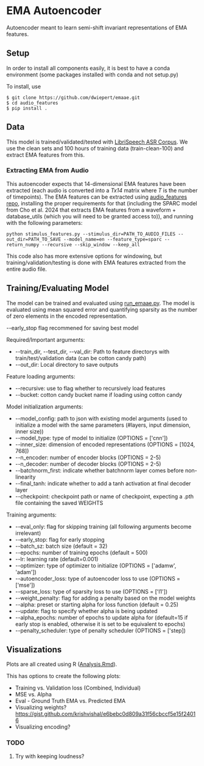 # EMA Autoencoder 
Autoencoder meant to learn semi-shift invariant representations of EMA features. 

## Setup
In order to install all components easily, it is best to have a conda environment (some packages installed with conda and not setup.py)

To install, use

```
$ git clone https://github.com/dwiepert/emaae.git
$ cd audio_features
$ pip install . 
```

## Data
This model is trained/validated/tested with [LibriSpeech ASR Corpus](https://www.openslr.org/12). We use the clean sets and 100 hours of training data (train-clean-100) and extract EMA features from this. 

### Extracting EMA from Audio
This autoencoder expects that 14-dimensional EMA features have been extracted (each audio is converted into a *Tx14* matrix where *T* is the number of timepoints). The EMA features can be extracted using [audio_features repo](https://github.com/dwiepert/audio_features.git), installing the proper requirements for that (including the SPARC model from Cho et al. 2024 that extracts EMA features from a waveform + database_utils (which you will need to be granted access to)), and running with the following parameters:

```
python stimulus_features.py --stimulus_dir=PATH_TO_AUDIO_FILES --out_dir=PATH_TO_SAVE --model_name=en --feature_type=sparc --return_numpy --recursive --skip_window --keep_all
```

This code also has more extensive options for windowing, but training/validation/testing is done with EMA features extracted from the entire audio file. 

## Training/Evaluating Model
The model can be trained and evaluated using [run_emaae.py](https://github.com/dwiepert/emaae/main/tree/run_emaae.py). The model is evaluated using mean squared error and quantifying sparsity as the number of zero elements in the encoded representation. 

--early_stop flag recommened for saving best model

Required/Important arguments:
* --train_dir, --test_dir, --val_dir: Path to feature directorys with train/test/validation data (can be cotton candy path)
* --out_dir: Local directory to save outputs

Feature loading arguments:
* --recursive: use to flag whether to recursively load features
* --bucket: cotton candy bucket name if loading using cotton candy

Model initialization arguments:
* --model_config: path to json with existing model arguments (used to initialize a model with the same parameters (#layers, input dimension, inner size))
* --model_type: type of model to initialize (OPTIONS = ['cnn'])
* --inner_size: dimension of encoded representations (OPTIONS = [1024, 768])
* --n_encoder: number of encoder blocks (OPTIONS = 2-5)
* --n_decoder: number of decoder blocks (OPTIONS = 2-5)
* --batchnorm_first: indicate whether batchnorm layer comes before non-linearity
* --final_tanh: indicate whether to add a tanh activation at final decoder layer
* --checkpoint: checkpoint path or name of checkpoint, expecting a .pth file containing the saved WEIGHTS

Training arguments:
* --eval_only: flag for skipping training (all following arguments become irrelevant)
* --early_stop: flag for early stopping
* --batch_sz: batch size (default = 32)
* --epochs: number of training epochs (default = 500)
* --lr: learning rate (default=0.001)
* --optimizer: type of optimizer to initialize (OPTIONS = ['adamw', 'adam'])
* --autoencoder_loss: type of autoencoder loss to use (OPTIONS = ['mse'])
* --sparse_loss: type of sparsity loss to use (OPTIONS = ['l1'])
* --weight_penalty: flag for adding a penalty based on the model weights
* --alpha: preset or starting alpha for loss function (default = 0.25)
* --update: flag to specify whether alpha is being updated 
* --alpha_epochs: number of epochs to update alpha for (default=15 if early stop is enabled, otherwise it is set to be equivalent to epochs)
* --penalty_scheduler: type of penalty scheduler (OPTIONS = ['step])

## Visualizations
Plots are all created using R ([Analysis.Rmd](https://github.com/dwiepert/emaae/main/tree/Analysis.Rmd)).

This has options to create the following plots:
* Training vs. Validation loss (Combined, Individual)
* MSE vs. Alpha
* Eval - Ground Truth EMA vs. Predicted EMA 
* Visualizing weights? https://gist.github.com/krishvishal/e6bebc0d809a31f56cbccf5e15f24016
* Visualizing encoding?

### TODO
1. Try with keeping loudness?